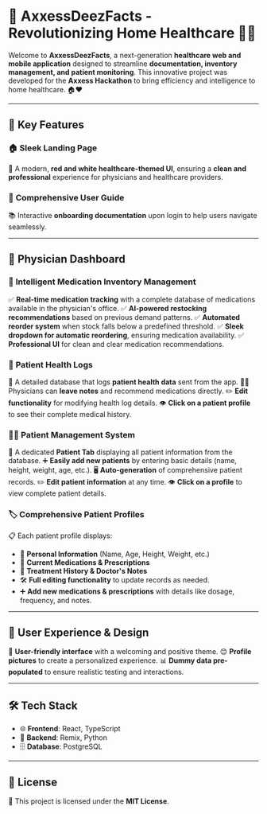 # 🚀 AxxessDeezFacts - Revolutionizing Home Healthcare 🏥💡

Welcome to **AxxessDeezFacts**, a next-generation **healthcare web and mobile application** designed to streamline **documentation, inventory management, and patient monitoring**. This innovative project was developed for the **Axxess Hackathon** to bring efficiency and intelligence to home healthcare. 🏠❤️

---

## 🌟 Key Features

### 🏠 **Sleek Landing Page**
🎨 A modern, **red and white healthcare-themed UI**, ensuring a **clean and professional** experience for physicians and healthcare providers.

### 📖 **Comprehensive User Guide**
📚 Interactive **onboarding documentation** upon login to help users navigate seamlessly.

---

## 🏥 **Physician Dashboard**

### 💊 **Intelligent Medication Inventory Management**
✅ **Real-time medication tracking** with a complete database of medications available in the physician's office.
✅ **AI-powered restocking recommendations** based on previous demand patterns.
✅ **Automated reorder system** when stock falls below a predefined threshold.
✅ **Sleek dropdown for automatic reordering**, ensuring medication availability.
✅ **Professional UI** for clean and clear medication recommendations.

### 📜 **Patient Health Logs**
📝 A detailed database that logs **patient health data** sent from the app.
👨‍⚕️ Physicians can **leave notes** and recommend medications directly.
✏️ **Edit functionality** for modifying health log details.
👁️ **Click on a patient profile** to see their complete medical history.

### 👩‍⚕️ **Patient Management System**
📂 A dedicated **Patient Tab** displaying all patient information from the database.
➕ **Easily add new patients** by entering basic details (name, height, weight, age, etc.).
🖥️ **Auto-generation** of comprehensive patient records.
✏️ **Edit patient information** at any time.
👁️ **Click on a profile** to view complete patient details.

### 🏷️ **Comprehensive Patient Profiles**
📋 Each patient profile displays:
- 👤 **Personal Information** (Name, Age, Height, Weight, etc.)
- 💊 **Current Medications & Prescriptions**
- 📅 **Treatment History & Doctor's Notes**
- 🛠️ **Full editing functionality** to update records as needed.
- ➕ **Add new medications & prescriptions** with details like dosage, frequency, and notes.

---

## 🎨 **User Experience & Design**
🌟 **User-friendly interface** with a welcoming and positive theme.
😊 **Profile pictures** to create a personalized experience.
📊 **Dummy data pre-populated** to ensure realistic testing and interactions.

---

## 🛠️ **Tech Stack**
- 🌐 **Frontend**: React, TypeScript
- 🔗 **Backend**: Remix, Python
- 🗄️ **Database**: PostgreSQL

---

## 📜 **License**
📝 This project is licensed under the **MIT License**.
